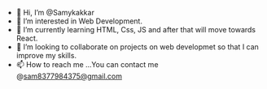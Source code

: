 - 👋 Hi, I’m @Samykakkar
- 👀 I’m interested in Web Development.
- 🌱 I’m currently learning  HTML, Css, JS and after that will move towards React.
- 💞️ I’m looking to collaborate on projects on web developmet so that I can improve my skills.
- 📫 How to reach me ...You can contact me @sam8377984375@gmail.com

<!---
Samykakkar/Samykakkar is a ✨ special ✨ repository because its `README.md` (this file) appears on your GitHub profile.
You can click the Preview link to take a look at your changes.
--->

